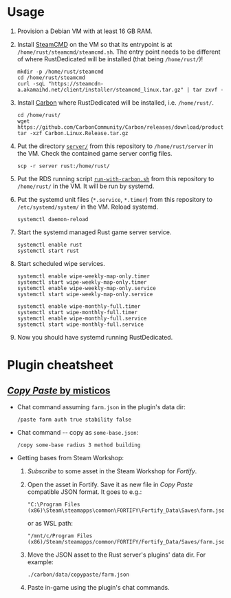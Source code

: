 # Usage

1. Provision a Debian VM with at least 16 GB RAM.

2. Install [SteamCMD](https://developer.valvesoftware.com/wiki/SteamCMD#Manually)
   on the VM so that its entrypoint is at `/home/rust/steamcmd/steamcmd.sh`. The
   entry point needs to be different of where RustDedicated will be installed
   (that being `/home/rust/`)!

   ```
   mkdir -p /home/rust/steamcmd
   cd /home/rust/steamcmd
   curl -sqL "https://steamcdn-a.akamaihd.net/client/installer/steamcmd_linux.tar.gz" | tar zxvf -
   ```

3. Install [Carbon](https://carbonmod.gg/) where RustDedicated will be installed, i.e. `/home/rust/`.

   ```
   cd /home/rust/
   wget https://github.com/CarbonCommunity/Carbon/releases/download/production_build/Carbon.Linux.Release.tar.gz
   tar -xzf Carbon.Linux.Release.tar.gz
   ```

4. Put the directory [`server/`](./server/) from this repository to
   `/home/rust/server` in the VM. Check the contained game server config files.

   ```
   scp -r server rust:/home/rust/
   ```

5. Put the RDS running script [`run-with-carbon.sh`](./run-with-carbon.sh) from
   this repository to `/home/rust/` in the VM. It will be run by systemd.

6. Put the systemd unit files (`*.service`, `*.timer`) from this repository to
   `/etc/systemd/system/` in the VM. Reload systemd.

   ```
   systemctl daemon-reload
   ```

7. Start the systemd managed Rust game server service.

   ```
   systemctl enable rust
   systemctl start rust
   ```

8. Start scheduled wipe services.

   ```
   systemctl enable wipe-weekly-map-only.timer
   systemctl start wipe-weekly-map-only.timer
   systemctl enable wipe-weekly-map-only.service
   systemctl start wipe-weekly-map-only.service
   ```

   ```
   systemctl enable wipe-monthly-full.timer
   systemctl start wipe-monthly-full.timer
   systemctl enable wipe-monthly-full.service
   systemctl start wipe-monthly-full.service
   ```

9. Now you should have systemd running RustDedicated.

# Plugin cheatsheet

## [_Copy Paste_ by misticos](https://umod.org/plugins/copy-paste)

- Chat command assuming `farm.json` in the plugin's data dir:

  ```
  /paste farm auth true stability false
  ```

- Chat command -- copy as `some-base.json`:

  ```
  /copy some-base radius 3 method building
  ```

- Getting bases from Steam Workshop:

  1. _Subscribe_ to some asset in the Steam Workshop for _Fortify_.

  2. Open the asset in Fortify. Save it as new file in _Copy Paste_ compatible
     JSON format. It goes to e.g.:

     ```
     "C:\Program Files (x86)\Steam\steamapps\common\FORTIFY\Fortify_Data\Saves\farm.json"
     ```

     or as WSL path:

     ```
     "/mnt/c/Program Files (x86)/Steam/steamapps/common/FORTIFY/Fortify_Data/Saves/farm.json"
     ```

  3. Move the JSON asset to the Rust server's plugins' data dir. For example:

     ```
     ./carbon/data/copypaste/farm.json
     ```

  4. Paste in-game using the plugin's chat commands.
